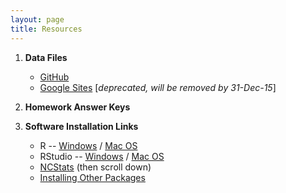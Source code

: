 ```yaml
---
layout: page
title: Resources
---
```


1. **Data Files**
    * [GitHub](https://github.com/droglenc/NCData)
    * [Google Sites](https://sites.google.com/site/ncstats/data) [*deprecated, will be removed by 31-Dec-15*]

1. **Homework Answer Keys**

1. **Software Installation Links**
    * R -- [Windows](http://derekogle.com/IFAR/supplements/installations/InstallRWin.html) / [Mac OS](http://derekogle.com/IFAR/supplements/installations/InstallRMac.html)
    * RStudio -- [Windows](http://derekogle.com/IFAR/supplements/installations/InstallRStudioWin.html) / [Mac OS](http://derekogle.com/IFAR/supplements/installations/InstallPackagesRMac.html)
    * [NCStats](https://github.com/droglenc/NCStats) (then scroll down)
    * [Installing Other Packages](http://derekogle.com/IFAR/supplements/installations/InstallPackagesRStudio.html)
